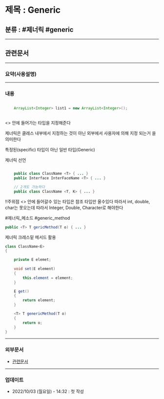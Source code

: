 # 제목 : Generic

## 분류 : #제너릭 #generic

---
## 관련문서

----
### 요약(사용설명)

---
### 내용
```Java

	ArrayList<Integer> list1 = new ArrayList<Integer>();
	
```
<>  안에 들어가는 타입을 지정해준다

제너릭은 클레스 내부에서 지정하는 것이 아닌 외부에서 사용자에 의해 지정 되는거
을 의미한다

특정된(specific) 타입이 아닌 일반 타입(Generic)

제너릭 선언
```Java

	public class ClassName <T> { ... }
	public Interface InterFaceName <T> { ... }

	// 2개도 가능하다
	public class ClassName <T, K> { ... }

```

!!주위점 <> 안에 들어갈수 있는 타입은 참조 타입만 올수있다
따라서 int, double, char는 못오는데
따라서 Integer, Double, Character로 해야한다

#제너릭_메소드 #generic_method
```Java
public <T> T gericMethod(T o) { ... }
```

제너릭 크레스밑 메서드 활용
```Java
class ClassName<E>
{

	private E elemet;
	
	void set(E element)
	{
		this.element = element;
	}

	E get()
	{
		return element;
	}

	<T> T genericMethod(T o)
	{
		return o;
	}
}
```




----
### 외부문서
- [관련문서](https://st-lab.tistory.com/153)

----
### 업데이트
-  2022/10/03 (월요일) - 14:32 : 첫 작성